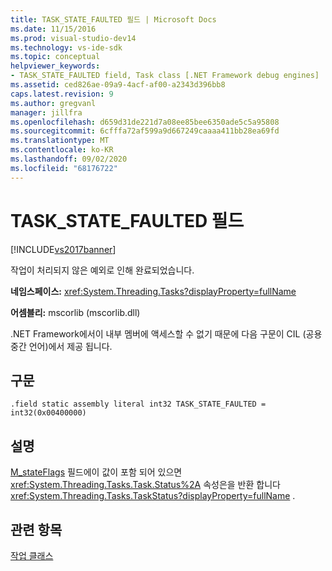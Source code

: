 ```yaml
---
title: TASK_STATE_FAULTED 필드 | Microsoft Docs
ms.date: 11/15/2016
ms.prod: visual-studio-dev14
ms.technology: vs-ide-sdk
ms.topic: conceptual
helpviewer_keywords:
- TASK_STATE_FAULTED field, Task class [.NET Framework debug engines]
ms.assetid: ced826ae-09a9-4acf-af00-a2343d396bb8
caps.latest.revision: 9
ms.author: gregvanl
manager: jillfra
ms.openlocfilehash: d659d31de221d7a08ee85bee6350ade5c5a95808
ms.sourcegitcommit: 6cfffa72af599a9d667249caaaa411bb28ea69fd
ms.translationtype: MT
ms.contentlocale: ko-KR
ms.lasthandoff: 09/02/2020
ms.locfileid: "68176722"
---
```

# <a name="task_state_faulted-field"></a>TASK_STATE_FAULTED 필드
[!INCLUDE[vs2017banner](../../includes/vs2017banner.md)]

작업이 처리되지 않은 예외로 인해 완료되었습니다.  
  
 **네임스페이스:** <xref:System.Threading.Tasks?displayProperty=fullName>  
  
 **어셈블리:** mscorlib (mscorlib.dll)  
  
 .NET Framework에서이 내부 멤버에 액세스할 수 없기 때문에 다음 구문이 CIL (공용 중간 언어)에서 제공 됩니다.  
  
## <a name="syntax"></a>구문  
  
```  
.field static assembly literal int32 TASK_STATE_FAULTED = int32(0x00400000)  
```  
  
## <a name="remarks"></a>설명  
 [M_stateFlags](../../extensibility/debugger/m-stateflags-field.md) 필드에이 값이 포함 되어 있으면 <xref:System.Threading.Tasks.Task.Status%2A> 속성은을 반환 합니다 <xref:System.Threading.Tasks.TaskStatus?displayProperty=fullName> .  
  
## <a name="see-also"></a>관련 항목  
 [작업 클래스](../../extensibility/debugger/task-class-internal-members.md)
